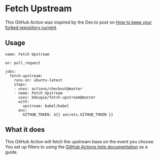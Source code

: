 # Fetch Upstream

This GitHub Action was inspired by the Dev.to post on [How to keep your forked repository current](https://dev.to/ranewallin/how-to-keep-your-forked-repository-current-38mn?utm_source=digest_mailer&utm_medium=email&utm_campaign=digest_email).

## Usage

```yaml|
name: Fetch Upstream

on: pull_request

jobs:
  fetch-upstream:
    runs-on: ubuntu-latest
    steps:
    - uses: actions/checkout@master
    - name: Fetch Upstream
      uses: bdougie/fetch-upstream@master
      with:
        upstream: babel/babel
      env:
        GITHUB_TOKEN: ${{ secrets.GITHUB_TOKEN }}      
```

## What it does

This GitHub Action will fetch the upstream base on the event you choose. You set up filters to using the [GitHub Actions help documentation](https://help.github.com/en/articles/workflow-syntax-for-github-actions) as a guide. 

